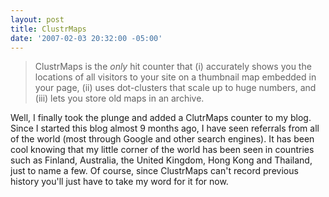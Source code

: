 ```yaml
---
layout: post
title: ClustrMaps
date: '2007-02-03 20:32:00 -05:00'
---
```


> ClustrMaps is the *only* hit counter that (i) accurately shows you the locations of all visitors to your site on a thumbnail map embedded in your page, (ii) uses dot-clusters that scale up to huge numbers, and (iii) lets you store old maps in an archive.

Well, I finally took the plunge and added a ClutrMaps counter to my blog. Since I started this blog almost 9 months ago, I have seen referrals from all of the world (most through Google and other search engines). It has been cool knowing that my little corner of the world has been seen in countries such as Finland, Australia, the United Kingdom, Hong Kong and Thailand, just to name a few. Of course, since ClustrMaps can't record previous history you'll just have to take my word for it for now.

